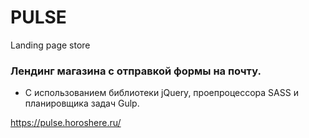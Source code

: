 # PULSE
Landing page store

### Лендинг магазина с отправкой формы на почту.
* С использованием библиотеки jQuery, проепроцессора SASS и планировщика задач Gulp.

https://pulse.horoshere.ru/
